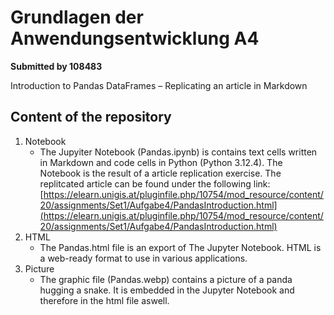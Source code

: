 # **Grundlagen der Anwendungsentwicklung A4**
**Submitted by 108483**

 Introduction to Pandas DataFrames – Replicating an article in Markdown

## Content of the repository
1. Notebook
    - The Jupyiter Notebook (Pandas.ipynb) is contains text cells written in Markdown and code cells in Python (Python 3.12.4). The Notebook is the result of a article replication exercise. The replitcated article can be found under the following link: [https://elearn.unigis.at/pluginfile.php/10754/mod_resource/content/20/assignments/Set1/Aufgabe4/PandasIntroduction.html](https://elearn.unigis.at/pluginfile.php/10754/mod_resource/content/20/assignments/Set1/Aufgabe4/PandasIntroduction.html)
2. HTML
    - The Pandas.html file is an export of The Jupyter Notebook. HTML is a web-ready format to use in various applications.
3. Picture
    - The graphic file (Pandas.webp) contains a picture of a panda hugging a snake. It is embedded in the Jupyter Notebook and therefore in the html file aswell. 